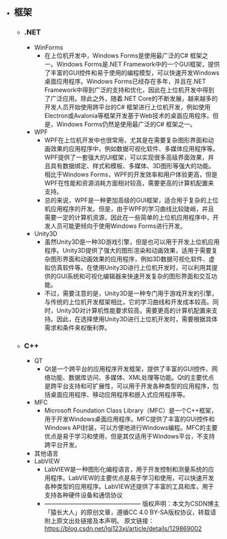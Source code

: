 - ## 框架
	- ### .NET
		- WinForms
			- 在上位机开发中，Windows Forms是使用最广泛的C# 框架之一。Windows Forms是.NET Framework中的一个GUI框架，提供了丰富的GUI控件和易于使用的编程模型，可以快速开发Windows桌面应用程序。Windows Forms已经存在多年，并且在.NET Framework中得到广泛的支持和优化，因此在上位机开发中得到了广泛应用。除此之外，随着.NET Core的不断发展，越来越多的开发人员开始使用跨平台的C# 框架进行上位机开发，例如使用Electron或Avalonia等框架开发基于Web技术的桌面应用程序。但是，Windows Forms仍然是使用最广泛的C# 框架之一。
		- WPF
			- WPF在上位机开发中也很常用，尤其是在需要复杂图形界面和动画效果的应用程序中，例如数据可视化软件、多媒体应用程序等。WPF提供了一套强大的UI框架，可以实现很多高级界面效果，并且具有数据绑定、样式和模板、多媒体、3D图形等强大的功能。相比于Windows Forms，WPF的开发效率和用户体验更高，但是WPF在性能和资源消耗方面相对较高，需要更高的计算机配置来支持。
			- 总的来说，WPF是一种更加高级的GUI框架，适合用于复杂的上位机应用程序的开发。但是，由于WPF的学习曲线比较陡峭，并且需要一定的计算机资源，因此在一些简单的上位机应用程序中，开发人员可能更倾向于使用Windows Forms进行开发。
		- Unity3D
			- 虽然Unity3D是一种3D游戏引擎，但是也可以用于开发上位机应用程序。Unity3D提供了强大的图形渲染和动画效果，适用于需要复杂图形界面和动画效果的应用程序，例如3D数据可视化软件、虚拟仿真软件等。在使用Unity3D进行上位机开发时，可以利用其提供的GUI系统和可视化编辑器来快速开发复杂的图形界面和交互功能。
			- 不过，需要注意的是，Unity3D是一种专门用于游戏开发的引擎，与传统的上位机开发框架相比，它的学习曲线和开发成本较高。同时，Unity3D对计算机性能要求较高，需要更高的计算机配置来支持。因此，在选择使用Unity3D进行上位机开发时，需要根据具体需求和条件来权衡利弊。
	- ### C++
		- QT
			- Qt是一个跨平台的应用程序开发框架，提供了丰富的GUI控件、网络功能、数据库访问、多媒体、XML处理等功能。Qt的主要优点是跨平台支持和可扩展性，可以用于开发各种类型的应用程序，包括桌面应用程序、移动应用程序和嵌入式应用程序等。
		- MFC
			- Microsoft Foundation Class Library（MFC）是一个C++框架，用于开发Windows桌面应用程序。MFC提供了丰富的GUI控件和Windows API封装，可以方便地进行Windows编程。MFC的主要优点是易于学习和使用，但是其仅适用于Windows平台，不支持跨平台开发。
		- 其他语言
		- LabVIEW
			- LabVIEW是一种图形化编程语言，用于开发控制和测量系统的应用程序。LabVIEW的主要优点是易于学习和使用，可以快速开发各种类型的应用程序。LabVIEW还提供了丰富的工具和库，用于支持各种硬件设备和通信协议
			- ————————————————
			  版权声明：本文为CSDN博主「猿长大人」的原创文章，遵循CC 4.0 BY-SA版权协议，转载请附上原文出处链接及本声明。
			  原文链接：https://blog.csdn.net/lgj123xj/article/details/129869002